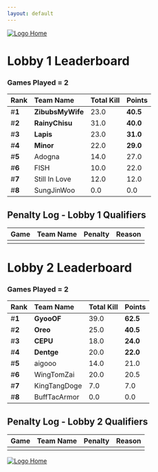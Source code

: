 ```yaml
---
layout: default
---
```


[ ![Logo](https://kanziebub.github.io/ProjectSEA/assets/images/bullet_rev.png) Home](https://kanziebub.github.io/ProjectSEA/)

# **Lobby 1 Leaderboard**

### Games Played = 2

|  Rank  | Team Name             | Total Kill | **Points** |
|:-------|:----------------------|:-----------|:-----------|
| #**1** | **ZibubsMyWife** | 23.0 | **40.5** | 
| #**2** | **RainyChisu** | 31.0 | **40.0** | 
| #**3** | **Lapis** | 23.0 | **31.0** | 
| #**4** | **Minor** | 22.0 | **29.0** | 
| #**5** | Adogna | 14.0 | 27.0 | 
| #**6** | FISH | 10.0 | 22.0 | 
| #**7** | Still In Love | 12.0 | 12.0 | 
| #**8** | SungJinWoo | 0.0 | 0.0 | 
 

## Penalty Log - Lobby 1 Qualifiers

|  Game  | Team Name | Penalty | Reason                |
|:-------|:----------|:--------|:----------------------| 
|  |  |  |  |

# **Lobby 2 Leaderboard**

### Games Played = 2

|  Rank  | Team Name             | Total Kill | **Points** |
|:-------|:----------------------|:-----------|:-----------|
| #**1** | **GyooOF** | 39.0 | **62.5** | 
| #**2** | **Oreo** | 25.0 | **40.5** | 
| #**3** | **CEPU** | 18.0 | **24.0** | 
| #**4** | **Dentge** | 20.0 | **22.0** | 
| #**5** | aigooo | 14.0 | 21.0 | 
| #**6** | WingTomZai | 20.0 | 20.5 | 
| #**7** | KingTangDoge | 7.0 | 7.0 | 
| #**8** | BuffTacArmor | 0.0 | 0.0 | 
 

## Penalty Log - Lobby 2 Qualifiers

|  Game  | Team Name | Penalty | Reason                |
|:-------|:----------|:--------|:----------------------| 
|  |  |  |  |

[ ![Logo](https://kanziebub.github.io/ProjectSEA/assets/images/bullet_rev.png) Home](https://kanziebub.github.io/ProjectSEA/)
